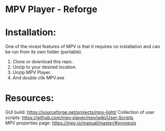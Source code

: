 # MPV Player - Reforge


# Installation:

One of the nicest features of MPV is that it requires no installation and can be run from its own folder (portable).
1. Clone or download this repo.
2. Unzip to your desired location.
3. Unzip MPV Player.
4. And double clik MPV.exe



# Resources:
   GUI build: https://sourceforge.net/projects/mpv-light/ 
   Collection of user scripts: https://github.com/mpv-player/mpv/wiki/User-Scripts  
   MPV properties page: https://mpv.io/manual/master/#synopsis
